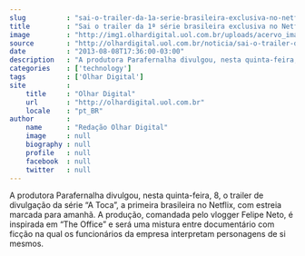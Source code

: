 ```yaml
---
slug          : "sai-o-trailer-da-1a-serie-brasileira-exclusiva-no-netflix"
title         : "Sai o trailer da 1ª série brasileira exclusiva no Netflix"
image         : "http://img1.olhardigital.uol.com.br/uploads/acervo_imagens/2013/08/20130808181546_660_420.jpg"
source        : "http://olhardigital.uol.com.br/noticia/sai-o-trailer-da-1-serie-brasileira-exclusiva-no-netflix/36595"
date          : "2013-08-08T17:36:00-03:00"
description   : "A produtora Parafernalha divulgou, nesta quinta-feira, 8, o trailer de divulgação da série “A Toca”, a primeira brasileira no Netflix, com estreia marcada para amanhã. A produção, comandada pelo vlogger Felipe Neto, é inspirada em “The Office” e será uma mistura entre documentário com ficção na qual os funcionários da empresa interpretam personagens de si mesmos."
categories    : ['technology']
tags          : ['Olhar Digital']
site          :
    title     : "Olhar Digital"
    url       : "http://olhardigital.uol.com.br"
    locale    : "pt_BR"
author        :
    name      : "Redação Olhar Digital"
    image     : null
    biography : null
    profile   : null
    facebook  : null
    twitter   : null
---
```


A produtora Parafernalha divulgou, nesta quinta-feira, 8, o trailer de divulgação da série “A Toca”, a primeira brasileira no Netflix, com estreia marcada para amanhã. A produção, comandada pelo vlogger Felipe Neto, é inspirada em “The Office” e será uma mistura entre documentário com ficção na qual os funcionários da empresa interpretam personagens de si mesmos.
